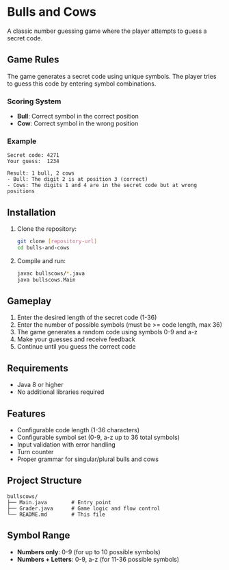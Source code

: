 # Bulls and Cows

A classic number guessing game where the player attempts to guess a secret code.

## Game Rules

The game generates a secret code using unique symbols. The player tries to guess this code by entering symbol combinations.

### Scoring System

- **Bull**: Correct symbol in the correct position
- **Cow**: Correct symbol in the wrong position

### Example
```
Secret code: 4271
Your guess:  1234

Result: 1 bull, 2 cows
- Bull: The digit 2 is at position 3 (correct)
- Cows: The digits 1 and 4 are in the secret code but at wrong positions
```

## Installation

1. Clone the repository:
   ```bash
   git clone [repository-url]
   cd bulls-and-cows
   ```

2. Compile and run:
   ```bash
   javac bullscows/*.java
   java bullscows.Main
   ```

## Gameplay

1. Enter the desired length of the secret code (1-36)
2. Enter the number of possible symbols (must be >= code length, max 36)
3. The game generates a random code using symbols 0-9 and a-z
4. Make your guesses and receive feedback
5. Continue until you guess the correct code

## Requirements

- Java 8 or higher
- No additional libraries required

## Features

- Configurable code length (1-36 characters)
- Configurable symbol set (0-9, a-z up to 36 total symbols)
- Input validation with error handling
- Turn counter
- Proper grammar for singular/plural bulls and cows

## Project Structure

```
bullscows/
├── Main.java        # Entry point
├── Grader.java      # Game logic and flow control
└── README.md        # This file
```

## Symbol Range

- **Numbers only**: 0-9 (for up to 10 possible symbols)
- **Numbers + Letters**: 0-9, a-z (for 11-36 possible symbols)
